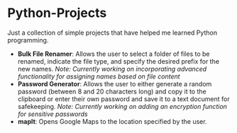 # Python-Projects

Just a collection of simple projects that have helped me learned Python programming.

* **Bulk File Renamer**: Allows the user to select a folder of files to be renamed, indicate the file type, and specify the desired prefix for the new names. *Note: Currently working on incorporating advanced functionality for assigning names based on file content*
* **Password Generator**: Allows the user to either generate a random password (between 8 and 20 characters long) and copy it to the clipboard or enter their own password and save it to a text document for safekeeping. *Note: Currently working on adding an encryption function for sensitive passwords*
* **mapIt**: Opens Google Maps to the location specified by the user.
